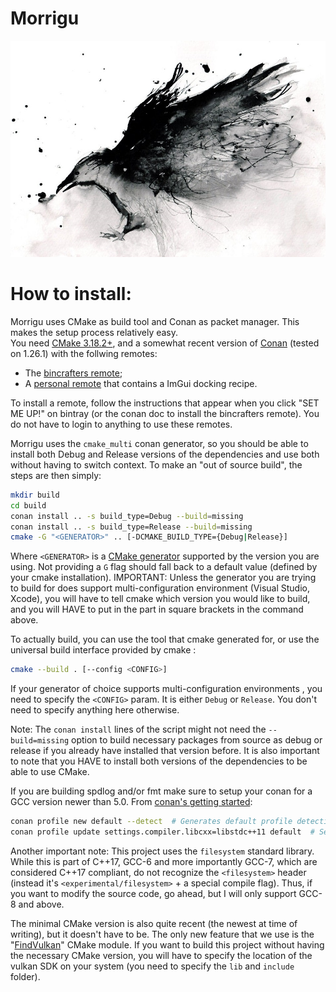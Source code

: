 
# Morrigu
![Morrigu_logo_temp](src/Morrigu/resources/Logo_Banner_TEMP.jpg)

# How to install: 
Morrigu uses CMake as build tool and Conan as packet manager. This makes the setup process relatively easy.  
You need [CMake 3.18.2+](https://cmake.org/download/), and a somewhat recent version of [Conan](https://conan.io/downloads.html) (tested on 1.26.1) with the follwing remotes:
 * The [bincrafters remote](https://docs.conan.io/en/latest/uploading_packages/remotes.html#bincrafters);
 * A [personal remote](https://bintray.com/ithyx/imgui) that contains a ImGui docking recipe.

To install a remote, follow the instructions that appear when you click "SET ME UP!" on bintray (or the conan doc to install the bincrafters remote). You do not have to login to anything to use these remotes.

Morrigu uses the `cmake_multi` conan generator, so you should be able to install both Debug and Release versions of the dependencies and use both without having to switch context. To make an "out of source build", the steps are then simply:
```bash
mkdir build
cd build
conan install .. -s build_type=Debug --build=missing
conan install .. -s build_type=Release --build=missing
cmake -G "<GENERATOR>" .. [-DCMAKE_BUILD_TYPE={Debug|Release}]
```
Where `<GENERATOR>` is a [CMake generator](https://cmake.org/cmake/help/latest/manual/cmake-generators.7.html) supported by the version you are using. Not providing a `G` flag should fall back to a default value (defined by your cmake installation). IMPORTANT: Unless the generator you are trying to build for does support multi-configuration environment (Visual Studio, Xcode), you will have to tell cmake which version you would like to build, and you will HAVE to put in the part in square brackets in the command above.

To actually build, you can use the tool that cmake generated for, or use the universal build interface provided by cmake :
```bash
cmake --build . [--config <CONFIG>]
```
If your generator of choice supports multi-configuration environments , you need to specify the `<CONFIG>` param. It is either `Debug` or `Release`. You don't need to specify anything here otherwise.

Note: The `conan install` lines of the script might not need the `--build=missing` option to build necessary packages from source as debug or release if you already have installed that version before. It is also important to note that you HAVE to install both versions of the dependencies to be able to use CMake.

If you are building spdlog and/or fmt make sure to setup your conan for a GCC version newer than 5.0. From [conan's getting started](https://docs.conan.io/en/latest/getting_started.html):
```bash
conan profile new default --detect  # Generates default profile detecting GCC and sets old ABI
conan profile update settings.compiler.libcxx=libstdc++11 default  # Sets libcxx to C++11 ABI
```

Another important note: This project uses the `filesystem` standard library. While this is part of C++17, GCC-6 and more importantly GCC-7, which are considered C++17 compliant, do not recognize the `<filesystem>` header (instead it's `<experimental/filesystem>` + a special compile flag). Thus, if you want to modify the source code, go ahead, but I will only support GCC-8 and above.

The minimal CMake version is also quite recent (the newest at time of writing), but it doesn't have to be. The only new feature that we use is the "[FindVulkan](https://cmake.org/cmake/help/latest/module/FindVulkan.html)" CMake module. If you want to build this project without having the necessary CMake version, you will have to specify the location of the vulkan SDK on your system (you need to specify the `lib` and `include` folder).
